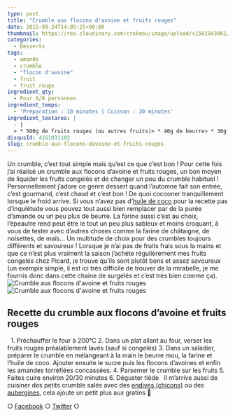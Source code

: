 ```yaml
---
type: post
title: "Crumble aux flocons d'avoine et fruits rouges"
date: 2015-09-24T14:05:25+00:00
thumbnail: https://res.cloudinary.com/crokmou/image/upload/v1501943961/recette-crumble-flocon-avoine-fruits-rouge-crokmou-blog-culinaire-1.jpg
categories: 
  - Desserts
tags: 
  - amande
  - crumble
  - "flocon d'avoine"
  - fruit
  - fruit rouge
ingredient_qty: 
  - Pour 6/8 personnes
ingredient_temps: 
  - 'Préparation : 10 minutes | Cuisson : 30 minutes'
ingredient_textarea: |
  - |
  > * 500g de fruits rouges (ou autres fruits)> * 40g de beurre> * 30g de farine d'épeautre> * 40g de sucre> * 100g de flocons d'avoine> * 2càs d'huile de coco> * amandes torréfiées
disqusId: 4161031102
slug: crumble-aux-flocons-davoine-et-fruits-rouges
---
```


Un crumble, c’est tout simple mais qu’est ce que c’est bon ! Pour cette fois j’ai réalisé un crumble aux flocons d’avoine et fruits rouges, un bon moyen de liquider les fruits congelés et de changer un peu du crumble habituel ! Personnellement j’adore ce genre dessert quand l’automne fait son entrée, c’est gourmand, c’est chaud et c’est bon ! De quoi cocooner tranquillement lorsque le froid arrive. Si vous n’avez pas d’[huile de coco](http://www.crokmou.com/2014/08/keimling-specialiste-du-raw-food-concours) pour la recette pas d’inquiétude vous pouvez tout aussi bien remplacer par de la purée d’amande ou un peu plus de beurre. La farine aussi c’est au choix, l’épeautre rend peut être le tout un peu plus sableux et moins croquant, à vous de tester avec d’autres choses comme la farine de châtaigne, de noisettes, de maïs… Un multitude de choix pour des crumbles toujours différents et savoureux ! Lorsque je n’ai pas de fruits frais sous la mains et que ce n’est plus vraiment la saison j’achète régulièrement mes fruits congelés chez Picard, je trouve qu’ils sont plutôt bons et assez savoureux (un exemple simple, il est ici très difficile de trouver de la mirabelle, je me fournis donc dans cette chaine de surgelés et c’est très bien comme ça).   ![Crumble aux flocons d'avoine et fruits rouges](http://www.crokmou.com/wp-content/uploads/2015/09/recette-crumble-flocon-avoine-fruits-rouge-crokmou-blog-culinaire-2.jpg)![Crumble aux flocons d'avoine et fruits rouges](http://www.crokmou.com/wp-content/uploads/2015/09/recette-crumble-flocon-avoine-fruits-rouge-crokmou-blog-culinaire.jpg)  

## **Recette du crumble aux flocons d’avoine et fruits rouges**

  1\. Préchauffer le four à 200°C 2\. Dans un plat allant au four, verser les fruits rouges préalablement lavés (sauf si congelés) 3\. Dans un saladier, préparer le crumble en mélangeant à la main le beurre mou, la farine et l’huile de coco. Ajouter ensuite le sucre puis les flocons d’avoines et enfin les amandes torréfiées concassées. 4\. Parsemer le crumble sur les fruits 5\. Faites cuire environ 20/30 minutes 6\. Déguster tiède   Il m’arrive aussi de cuisiner des petits crumble salés avec des [endives (chicons)](http://www.crokmou.com/2012/01/crumble-dendives-au-chevre-et-lardons) ou des [aubergines](http://www.crokmou.com/2011/10/crumble-aubergines-jambon-mozzarella), cela ajoute un petit plus aux gratins 🙂  

○ [Facebook](https://www.facebook.com/crokmou.blog) ○ [Twitter](https://twitter.com/Crokmou) ○